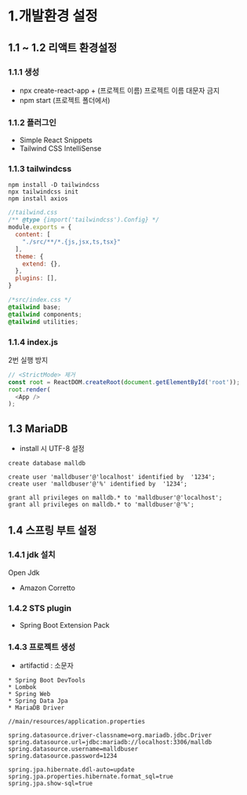 # 1.개발환경 설정

## 1.1 ~ 1.2 리액트 환경설정
### 1.1.1 생성
* npx create-react-app +  (프로젝트 이름)
   프로젝트 이름 대문자 금지
 * npm start (프로젝트 폴더에서)

### 1.1.2 플러그인
*  Simple React Snippets
* Tailwind CSS IntelliSense

### 1.1.3  tailwindcss
```
npm install -D tailwindcss
npx tailwindcss init
npm install axios
```

```javascript
//tailwind.css 
/** @type {import('tailwindcss').Config} */
module.exports = {
  content: [
    "./src/**/*.{js,jsx,ts,tsx}"
  ],
  theme: {
    extend: {},
  },
  plugins: [],
}
```
```css
/*src/index.css */
@tailwind base;
@tailwind components;
@tailwind utilities;
```
### 1.1.4 index.js
2번 실행 방지
```javascript
// <StrictMode> 제거
const root = ReactDOM.createRoot(document.getElementById('root'));
root.render(
  <App />
);
```

## 1.3 MariaDB
* install 시 UTF-8  설정

```oracle
create database malldb

create user 'malldbuser'@'localhost' identified by  '1234';
create user 'malldbuser'@'%' identified by  '1234';

grant all privileges on malldb.* to 'malldbuser'@'localhost';
grant all privileges on malldb.* to 'malldbuser'@'%';
```

## 1.4 스프링 부트 설정
### 1.4.1 jdk 설치 
Open Jdk
* Amazon Corretto

### 1.4.2 STS   plugin
* Spring Boot Extension Pack

### 1.4.3  프로젝트 생성
* artifactid : 소문자

```
* Spring Boot DevTools
* Lombok
* Spring Web
* Spring Data Jpa
* MariaDB Driver
```

```properties
//main/resources/application.properties

spring.datasource.driver-classname=org.mariadb.jdbc.Driver
spring.datasource.url=jdbc:mariadb://localhost:3306/malldb
spring.datasource.username=malldbuser
spring.datasource.password=1234

spring.jpa.hibernate.ddl-auto=update
spring.jpa.properties.hibernate.format_sql=true
spring.jpa.show-sql=true
```
